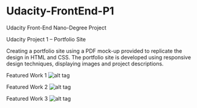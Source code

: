 # Udacity-FrontEnd-P1
Udacity Front-End Nano-Degree Project

Udacity Project 1 – Portfolio Site

Creating a portfolio site using a PDF mock-up provided to replicate the design in HTML and CSS. 
The portfolio site is developed using responsive design techniques, displaying images and project descriptions. 

Featured Work 1
![alt tag](https://cloud.githubusercontent.com/assets/10465533/11087199/a99624ba-8858-11e5-9fc2-81098258646a.png)


Featured Work 2
![alt tag](https://cloud.githubusercontent.com/assets/10465533/11087201/ab7d2904-8858-11e5-9731-af3579a4c552.png)

Featured Work 3
![alt tag](https://cloud.githubusercontent.com/assets/10465533/11087202/ad7bf488-8858-11e5-9099-414b54b85c96.png)
